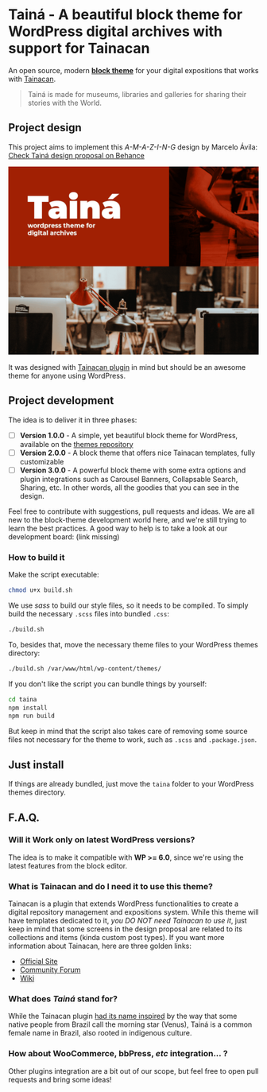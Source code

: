 # Tainá - A beautiful block theme for WordPress digital archives with support for Tainacan

An open source, modern [**block theme**](https://developer.wordpress.org/themes/block-themes/) for your digital expositions that works with [Tainacan](https://tainacan.org/en).

> Tainá is made for museums, libraries and galleries for sharing their stories with the World.

## Project design

This project aims to implement this _A-M-A-Z-I-N-G_ design by Marcelo Ávila:
[Check Tainá design proposal on Behance](https://www.behance.net/gallery/83704559/Taina-Tema-Wordpress)

[![Demonstration image](/taina/screenshot.png)](https://www.behance.net/gallery/83704559/Taina-Tema-Wordpress)

It was designed with [Tainacan plugin](https://wordpress.org/plugins/tainacan/) in mind but should be an awesome theme for anyone using WordPress.

## Project development

The idea is to deliver it in three phases:

- [ ] **Version 1.0.0** - A simple, yet beautiful block theme for WordPress, available on the [themes repository](https://wordpress.org/themes/)
- [ ] **Version 2.0.0** - A block theme that offers nice Tainacan templates, fully customizable
- [ ] **Version 3.0.0** - A powerful block theme with some extra options and plugin integrations such as Carousel Banners, Collapsable Search, Sharing, etc. In other words, all the goodies that you can see in the design.

Feel free to contribute with suggestions, pull requests and ideas. We are all new to the block-theme development world here, and we're still trying to learn the best practices. A good way to help is to take a look at our development board: (link missing)

### How to build it

Make the script executable:

```sh
chmod u+x build.sh
```

We use _sass_ to build our style files, so it needs to be compiled. To simply build the necessary `.scss` files into bundled `.css`:

```sh
./build.sh
```

To, besides that, move the necessary theme files to your WordPress themes directory:

```sh
./build.sh /var/www/html/wp-content/themes/
```

If you don't like the script you can bundle things by yourself:

```sh
cd taina
npm install
npm run build
```

But keep in mind that the script also takes care of removing some source files not necessary for the theme to work, such as `.scss` and `.package.json`.

## Just install

If things are already bundled, just move the `taina` folder to your WordPress themes directory.

## F.A.Q.

### Will it Work only on latest WordPress versions?

The idea is to make it compatible with **WP >= 6.0**, since we're using the latest features from the block editor.

### What is Tainacan and do I need it to use this theme?

Tainacan is a plugin that extends WordPress functionalities to create a digital repository management and expositions system. While this theme will have templates dedicated to it, _you DO NOT need Tainacan to use it_, just keep in mind that some screens in the design proposal are related to its collections and items (kinda custom post types). If you want more information about Tainacan, here are three golden links:

- [Official Site](https://tainacan.org/en)
- [Community Forum](https://tainacan.discourse.group/)
- [Wiki](https://wiki.tainacan.org/)

### What does _Tainá_ stand for?

While the Tainacan plugin [had its name inspired](https://tainacan.org/en/visual-identity/) by the way that some native people from Brazil call the morning star (Venus), Tainá is a common female name in Brazil, also rooted in indigenous culture.

### How about WooCommerce, bbPress, _etc_ integration... ?

Other plugins integration are a bit out of our scope, but feel free to open pull requests and bring some ideas!

